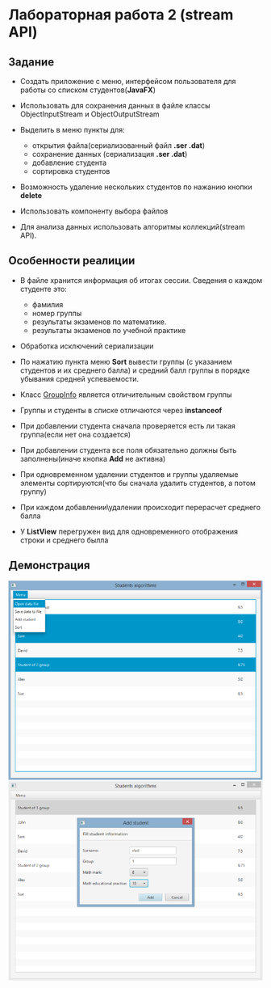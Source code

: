 # Лабораторная работа 2 (stream API)

## Задание
  - Создать приложение с меню, интерфейсом пользователя для работы со списком студентов(**JavaFX**)
  
  - Использовать для сохранения данных в файле классы ObjectInputStream и ObjectOutputStream
  
  - Выделить в меню пункты для:
      - открытия файла(сериализованный файл **.ser  .dat**)
      - сохранение данных (сериализация **.ser  .dat**)
      - добавление студента
      - сортировка студентов
  - Возможность удаление нескольких студентов по нажанию кнопки **delete**
  
  - Использовать компоненту выбора файлов
  
  - Для анализа данных использовать алгоритмы коллекций(stream API). 
  
## Особенности реалиции

  - В файле хранится информация об итогах сессии. Сведения о каждом студенте это: 
      - фамилия 
      - номер группы
      - результаты экзаменов по математике.
      - результаты экзаменов по учебной практике
      
  - Обработка исключений сериализации
       
  - По нажатию пункта меню **Sort** вывести группы (с указанием студентов и их среднего балла) и средний балл группы в порядке убывания средней успеваемости.

  - Класс [GroupInfo](https://github.com/VladDementei/Java-5-semester/blob/master/lab_2(students_alg)/src/sample/GroupInfo.java) является отличительным свойством группы
  
  - Группы и студенты в списке отличаются через **instanceof**
  
  - При добавлении студента сначала проверяется есть ли такая группа(если нет она создается)
  
  - При добавлении студента все поля обязательно должны быть заполнены(иначе кнопка **Add** не активна)
  
  - При одновременном удалении студентов и группы удаляемые элементы сортируются(что бы сначала удалить студентов, а потом группу)
  
  - При каждом добавлении\удалении происходит перерасчет среднего балла
  
  - У **ListView** перегружен вид для одновременного отображения строки и среднего былла

  
## Демонстрация
  
![Главное окно](https://github.com/VladDementei/Java-5-semester/blob/master/lab_2(students_alg)/pictures/main.png)
![Диалог сохранения](https://github.com/VladDementei/Java-5-semester/blob/master/lab_2(students_alg)/pictures/add_student.png)


